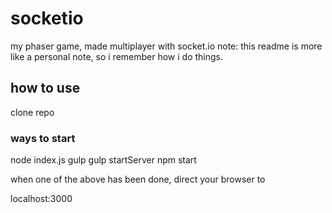 # socketio
my phaser game, made multiplayer with socket.io
note: this readme is more like a personal note, so i remember how i do things.
## how to use
clone repo
### ways to start
node index.js
gulp
gulp startServer
npm start

when one of the above has been done, direct your browser to

localhost:3000


